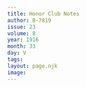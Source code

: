 ```yaml
---
title: Honor Club Notes
author: B-7819
issue: 23
volume: 8
year: 1916
month: 33
day: V
tags:
layout: page.njk
image:
---
```



